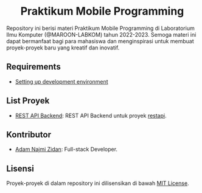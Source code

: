 # <div align="center">Praktikum Mobile Programming</div>

Repository ini berisi materi Praktikum Mobile Programming di Laboratorium Ilmu Komputer (@MAROON-LABKOM) tahun 2022-2023. Semoga materi ini dapat bermanfaat bagi para mahasiswa dan menginspirasi untuk membuat proyek-proyek baru yang kreatif dan inovatif.

## Requirements
- [Setting up development environment](https://drive.google.com/file/d/1ilsSEjIOLKVrs1WMRtbTtLtxyFZP_Cb6/view?usp=share_link)

## List Proyek

- [REST API Backend](rest-api-backend): REST API Backend untuk proyek [restapi](restapi).

## Kontributor

- [Adam Najmi Zidan]([link_ke_profil_1](https://github.com/kodeaqua)): Full-stack Developer.

## Lisensi

Proyek-proyek di dalam repository ini dilisensikan di bawah [MIT License](LICENSE).
